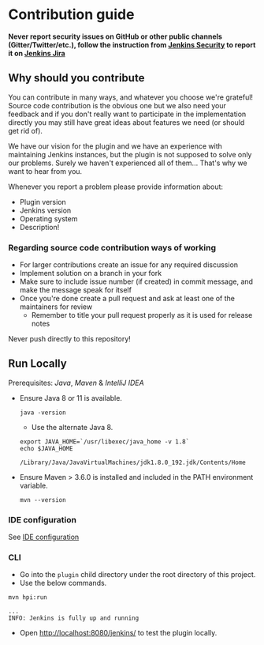 # Contribution guide

**Never report security issues on GitHub or other public channels (Gitter/Twitter/etc.), 
follow the instruction from [Jenkins Security](https://jenkins.io/security/) to 
report it on [Jenkins Jira](https://issues.jenkins-ci.org)**

## Why should you contribute

You can contribute in many ways, and whatever you choose we're grateful!
Source code contribution is the obvious one but we also need your feedback and if you don't really want to participate 
in the implementation directly you may still have great ideas about features we need (or should get rid of).

We have our vision for the plugin and we have an experience with maintaining Jenkins instances, 
but the plugin is not supposed to solve only our problems. Surely we haven't experienced all of them... 
That's why we want to hear from you.

Whenever you report a problem please provide information about:

- Plugin version
- Jenkins version
- Operating system
- Description!

### Regarding source code contribution ways of working

- For larger contributions create an issue for any required discussion
- Implement solution on a branch in your fork
- Make sure to include issue number (if created) in commit message, and make the message speak for itself
- Once you're done create a pull request and ask at least one of the maintainers for review
  - Remember to title your pull request properly as it is used for release notes

Never push directly to this repository!

## Run Locally

Prerequisites: _Java_, _Maven_ & _IntelliJ IDEA_

- Ensure Java 8 or 11 is available.

  ```shell
  java -version
  ```
  - Use the alternate Java 8.

  ```shell
  export JAVA_HOME=`/usr/libexec/java_home -v 1.8`
  echo $JAVA_HOME
  ```

  ```text
  /Library/Java/JavaVirtualMachines/jdk1.8.0_192.jdk/Contents/Home
  ```

- Ensure Maven > 3.6.0 is installed and included in the PATH environment variable.

  ```
  mvn --version
  ```
  
### IDE configuration

See [IDE configuration](https://jenkins.io/doc/developer/development-environment/ide-configuration/)

### CLI

- Go into the `plugin` child directory under the root directory of this project.
- Use the below commands.

```shell
mvn hpi:run
```

```text
...
INFO: Jenkins is fully up and running
```

- Open <http://localhost:8080/jenkins/> to test the plugin locally.

